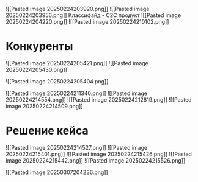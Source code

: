 ![[Pasted image 20250224203920.png]]
![[Pasted image 20250224203956.png]]
Классифайд - C2C продукт
![[Pasted image 20250224204220.png]]
![[Pasted image 20250224210102.png]]
# Конкуренты
![[Pasted image 20250224205421.png]]
![[Pasted image 20250224205430.png]]

![[Pasted image 20250224205404.png]]

![[Pasted image 20250224211340.png]]
![[Pasted image 20250224214554.png]]
![[Pasted image 20250224212819.png]]
![[Pasted image 20250224214509.png]]
# Решение кейса
![[Pasted image 20250224214527.png]]
![[Pasted image 20250224215401.png]]
![[Pasted image 20250224215426.png]]
![[Pasted image 20250224215442.png]]
![[Pasted image 20250224215526.png]]

![[Pasted image 20250307204236.png]]